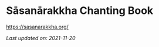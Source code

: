# Sāsanārakkha Chanting Book

<!-- FIXME
<div class="titlepage-cover">

![Sāsanārakkha Chanting Book](./includes/images/reference-desktop-cover.jpg)

</div>
-->

<https://sasanarakkha.org/>

<div>
<p><em>Last updated on: 2021-11-20</em></p>
</div>

